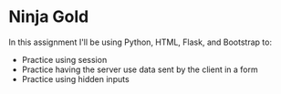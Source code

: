 # Ninja Gold
In this assignment I'll be using Python, HTML, Flask, and Bootstrap to:
* Practice using session
* Practice having the server use data sent by the client in a form
* Practice using hidden inputs
